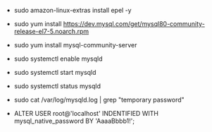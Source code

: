 -   sudo amazon-linux-extras install epel -y
-   sudo yum install https://dev.mysql.com/get/mysql80-community-release-el7-5.noarch.rpm
-   sudo yum install mysql-community-server
-   sudo systemctl enable mysqld
-   sudo systemctl start mysqld
-   sudo systemctl status mysqld

-   sudo cat /var/log/mysqld.log | grep "temporary password"
-   ALTER USER root@'localhost' INDENTIFIED WITH mysql_native_password BY 'AaaaBbbb1!';
